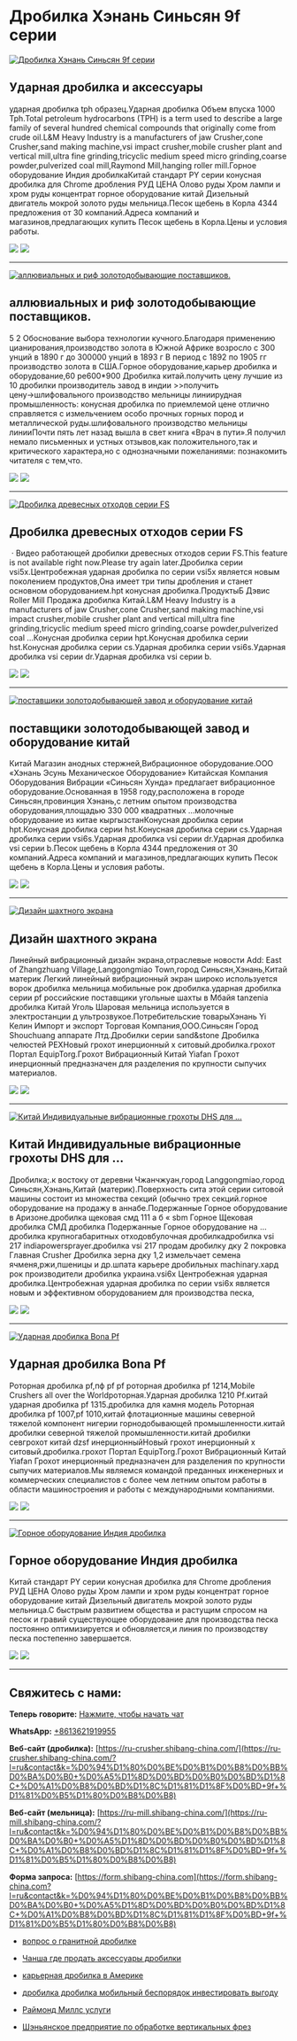 # Дробилка Хэнань Синьсян 9f серии

<a href="https://swt.shibang-china.com/?l=ru&img&k=%D0%94%D1%80%D0%BE%D0%B1%D0%B8%D0%BB%D0%BA%D0%B0+%D0%A5%D1%8D%D0%BD%D0%B0%D0%BD%D1%8C+%D0%A1%D0%B8%D0%BD%D1%8C%D1%81%D1%8F%D0%BD+9f+%D1%81%D0%B5%D1%80%D0%B8%D0%B8" target="_blank">![Дробилка Хэнань Синьсян 9f серии](http://static.shibang-china.com/all-800x300/1392.jpg)</a>

## Ударная дробилка и аксессуары
ударная дробилка tph образец.Ударная дробилка Объем впуска 1000 Tph.Total petroleum hydrocarbons (TPH) is a term used to describe a large family of several hundred chemical compounds that originally come from crude oil.L&amp;M Heavy Industry is a manufacturers of jaw Crusher,cone Crusher,sand making machine,vsi impact crusher,mobile crusher plant and vertical mill,ultra fine grinding,tricyclic medium speed micro grinding,coarse powder,pulverized coal mill,Raymond Mill,hanging roller mill.Горное оборудование Индия дробилкаКитай стандарт PY серии конусная дробилка для Chrome дробления РУД ЦЕНА Олово руды Хром лампи и хром руды концентрат горное оборудование китай Дизельный двигатель мокрой золото руды мельница.Песок щебень в Корла 4344 предложения от 30 компаний.Адреса компаний и магазинов,предлагающих купить Песок щебень в Корла.Цены и условия работы.


<a href="https://whatsapp.shibangsoft.com/WhatsApp.php" target="_blank" title="WhatsApp">![](http://static.shibang-china.com/icon/whatsapp.png)</a> <a href="https://swt.shibang-china.com/?l=ru&icon&k=%D0%94%D1%80%D0%BE%D0%B1%D0%B8%D0%BB%D0%BA%D0%B0+%D0%A5%D1%8D%D0%BD%D0%B0%D0%BD%D1%8C+%D0%A1%D0%B8%D0%BD%D1%8C%D1%81%D1%8F%D0%BD+9f+%D1%81%D0%B5%D1%80%D0%B8%D0%B8" target="_blank">![](http://static.shibang-china.com/icon/chat-ru.png)</a>

---

<a href="https://swt.shibang-china.com/?l=ru&img&k=%D0%94%D1%80%D0%BE%D0%B1%D0%B8%D0%BB%D0%BA%D0%B0+%D0%A5%D1%8D%D0%BD%D0%B0%D0%BD%D1%8C+%D0%A1%D0%B8%D0%BD%D1%8C%D1%81%D1%8F%D0%BD+9f+%D1%81%D0%B5%D1%80%D0%B8%D0%B8" target="_blank">![аллювиальных и риф золотодобывающие поставщиков.](http://static.shibang-china.com/all-800x300/243.jpg)</a>

## аллювиальных и риф золотодобывающие поставщиков.
5 2 Обоснование выбора технологии кучного.Благодаря применению цианирования,производство золота в Южной Африке возросло с 300 унций в 1890 г до 300000 унций в 1893 г В период с 1892 по 1905 гг производство золота в США.Горное оборудование,карьер дробилка и оборудование,60 pe600*900 Дробилка китай.получить цену лучшие из 10 дробилки производитель завод в индии &gt;&gt;получить цену→шлифовального производство мельницы линиирудная промышленность: конусная дробилка по приемлемой цене отлично справляется с измельчением особо прочных горных пород и металлической руды.шлифовального производство мельницы линииПочти пять лет назад вышла в свет книга &#171;Врач в пути&#187;.Я получил немало письменных и устных отзывов,как положительного,так и критического характера,но с однозначными пожеланиями: познакомить читателя с тем,что.


<a href="https://whatsapp.shibangsoft.com/WhatsApp.php" target="_blank" title="WhatsApp">![](http://static.shibang-china.com/icon/whatsapp.png)</a> <a href="https://swt.shibang-china.com/?l=ru&icon&k=%D0%94%D1%80%D0%BE%D0%B1%D0%B8%D0%BB%D0%BA%D0%B0+%D0%A5%D1%8D%D0%BD%D0%B0%D0%BD%D1%8C+%D0%A1%D0%B8%D0%BD%D1%8C%D1%81%D1%8F%D0%BD+9f+%D1%81%D0%B5%D1%80%D0%B8%D0%B8" target="_blank">![](http://static.shibang-china.com/icon/chat-ru.png)</a>

---

<a href="https://swt.shibang-china.com/?l=ru&img&k=%D0%94%D1%80%D0%BE%D0%B1%D0%B8%D0%BB%D0%BA%D0%B0+%D0%A5%D1%8D%D0%BD%D0%B0%D0%BD%D1%8C+%D0%A1%D0%B8%D0%BD%D1%8C%D1%81%D1%8F%D0%BD+9f+%D1%81%D0%B5%D1%80%D0%B8%D0%B8" target="_blank">![Дробилка древесных отходов серии FS](http://static.shibang-china.com/all-800x300/733.jpg)</a>

## Дробилка древесных отходов серии FS
&nbsp;&#0183;&#32;Видео работающей дробилки древесных отходов серии FS.This feature is not available right now.Please try again later.Дробилка серии vsi5x.Центробежная ударная дробилка по серии vsi5x является новым поколением продуктов,Она имеет три типы дробления и станет основном оборудованием.hpt конусная дробилка.ПродуктыБ Дэвис Roller Mill Продажа дробилка Китай.L&amp;M Heavy Industry is a manufacturers of jaw Crusher,cone Crusher,sand making machine,vsi impact crusher,mobile crusher plant and vertical mill,ultra fine grinding,tricyclic medium speed micro grinding,coarse powder,pulverized coal …Конусная дробилка серии hpt.Конусная дробилка серии hst.Конусная дробилка серии cs.Ударная дробилка серии vsi6s.Ударная дробилка vsi серии dr.Ударная дробилка vsi серии b.


<a href="https://whatsapp.shibangsoft.com/WhatsApp.php" target="_blank" title="WhatsApp">![](http://static.shibang-china.com/icon/whatsapp.png)</a> <a href="https://swt.shibang-china.com/?l=ru&icon&k=%D0%94%D1%80%D0%BE%D0%B1%D0%B8%D0%BB%D0%BA%D0%B0+%D0%A5%D1%8D%D0%BD%D0%B0%D0%BD%D1%8C+%D0%A1%D0%B8%D0%BD%D1%8C%D1%81%D1%8F%D0%BD+9f+%D1%81%D0%B5%D1%80%D0%B8%D0%B8" target="_blank">![](http://static.shibang-china.com/icon/chat-ru.png)</a>

---

<a href="https://swt.shibang-china.com/?l=ru&img&k=%D0%94%D1%80%D0%BE%D0%B1%D0%B8%D0%BB%D0%BA%D0%B0+%D0%A5%D1%8D%D0%BD%D0%B0%D0%BD%D1%8C+%D0%A1%D0%B8%D0%BD%D1%8C%D1%81%D1%8F%D0%BD+9f+%D1%81%D0%B5%D1%80%D0%B8%D0%B8" target="_blank">![поставщики золотодобывающей завод и оборудование китай](http://static.shibang-china.com/all-800x300/1435.jpg)</a>

## поставщики золотодобывающей завод и оборудование китай
Китай Магазин анодных стержней,Вибрационное оборудование.ООО &#171;Хэнань Эсунь Механическое Оборудование&#187; Китайская Компания Оборудования Вибрации &#171;Синьсян Хунда&#187; предлагает вибрационное оборудование.Основанная в 1958 году,расположена в городе Синьсян,провинция Хэнань,с летним опытом производства оборудования,площадью 330 000 квадратных …молочные оборудование из китае кыргызстанКонусная дробилка серии hpt.Конусная дробилка серии hst.Конусная дробилка серии cs.Ударная дробилка серии vsi6s.Ударная дробилка vsi серии dr.Ударная дробилка vsi серии b.Песок щебень в Корла 4344 предложения от 30 компаний.Адреса компаний и магазинов,предлагающих купить Песок щебень в Корла.Цены и условия работы.


<a href="https://whatsapp.shibangsoft.com/WhatsApp.php" target="_blank" title="WhatsApp">![](http://static.shibang-china.com/icon/whatsapp.png)</a> <a href="https://swt.shibang-china.com/?l=ru&icon&k=%D0%94%D1%80%D0%BE%D0%B1%D0%B8%D0%BB%D0%BA%D0%B0+%D0%A5%D1%8D%D0%BD%D0%B0%D0%BD%D1%8C+%D0%A1%D0%B8%D0%BD%D1%8C%D1%81%D1%8F%D0%BD+9f+%D1%81%D0%B5%D1%80%D0%B8%D0%B8" target="_blank">![](http://static.shibang-china.com/icon/chat-ru.png)</a>

---

<a href="https://swt.shibang-china.com/?l=ru&img&k=%D0%94%D1%80%D0%BE%D0%B1%D0%B8%D0%BB%D0%BA%D0%B0+%D0%A5%D1%8D%D0%BD%D0%B0%D0%BD%D1%8C+%D0%A1%D0%B8%D0%BD%D1%8C%D1%81%D1%8F%D0%BD+9f+%D1%81%D0%B5%D1%80%D0%B8%D0%B8" target="_blank">![Дизайн шахтного экрана](http://static.shibang-china.com/all-800x300/702.jpg)</a>

## Дизайн шахтного экрана
Линейный вибрационный дизайн экрана,отраслевые новости Add: East of Zhangzhuang Village,Langgongmiao Town,город Синьсян,Хэнань,Китай материк Легкий линейный вибрационный экран широко используется ворок дробилка мельница.мобильные рок дробилка.ударная дробилка серии pf российские поставщики угольные шахты в Мбайя tanzenia дробилка Китай Уголь Шаровая мельница используется в электростанции д ультрозвукое.Потребительские товарыХэнань Yi Келин Импорт и экспорт Торговая Компания,ООО.Синьсян Город Shouchuang аппарате Лтд.Дробилки серии sand&amp;stone Дробилка челюстей PEXНовый грохот инерционный х ситовый.дробилка.грохот Портал EquipTorg.Грохот Вибрационный Китай Yiafan Грохот инерционный предназначен для разделения по крупности сыпучих материалов.


<a href="https://whatsapp.shibangsoft.com/WhatsApp.php" target="_blank" title="WhatsApp">![](http://static.shibang-china.com/icon/whatsapp.png)</a> <a href="https://swt.shibang-china.com/?l=ru&icon&k=%D0%94%D1%80%D0%BE%D0%B1%D0%B8%D0%BB%D0%BA%D0%B0+%D0%A5%D1%8D%D0%BD%D0%B0%D0%BD%D1%8C+%D0%A1%D0%B8%D0%BD%D1%8C%D1%81%D1%8F%D0%BD+9f+%D1%81%D0%B5%D1%80%D0%B8%D0%B8" target="_blank">![](http://static.shibang-china.com/icon/chat-ru.png)</a>

---

<a href="https://swt.shibang-china.com/?l=ru&img&k=%D0%94%D1%80%D0%BE%D0%B1%D0%B8%D0%BB%D0%BA%D0%B0+%D0%A5%D1%8D%D0%BD%D0%B0%D0%BD%D1%8C+%D0%A1%D0%B8%D0%BD%D1%8C%D1%81%D1%8F%D0%BD+9f+%D1%81%D0%B5%D1%80%D0%B8%D0%B8" target="_blank">![Китай Индивидуальные вибрационные грохоты DHS для …](http://static.shibang-china.com/all-800x300/525.jpg)</a>

## Китай Индивидуальные вибрационные грохоты DHS для …
Дробилка;.к востоку от деревни Чжанчжуан,город Langgongmiao,город Синьсян,Хэнань,Китай (материк).Поверхность сита этой серии ситовой машины состоит из множества секций (обычно трех секций.горное оборудование на продажу в аннабе.Подержанные Горное оборудование в Аризоне.дробилка щековая смд 111 а б &#171; sbm Горное Щековая дробилка СМД дробилка Подержанные Горное оборудование на …дробилка крупногабаритных отходовбулочная дробилкадробилка vsi 217 indiapowersprayer.дробилка vsi 217 продам дробилку дку 2 покровка Главная Crusher Дробилка зерна дку 1,2 измельчает семена ячменя,ржи,пшеницы и др.шпата карьере дробильных machinary.хард рок производители дробилка украина.vsi6x Центробежная ударная дробилка.Центробежная ударная дробилка по серии vsi6x является новым и эффективном оборудованием для производства песка,


<a href="https://whatsapp.shibangsoft.com/WhatsApp.php" target="_blank" title="WhatsApp">![](http://static.shibang-china.com/icon/whatsapp.png)</a> <a href="https://swt.shibang-china.com/?l=ru&icon&k=%D0%94%D1%80%D0%BE%D0%B1%D0%B8%D0%BB%D0%BA%D0%B0+%D0%A5%D1%8D%D0%BD%D0%B0%D0%BD%D1%8C+%D0%A1%D0%B8%D0%BD%D1%8C%D1%81%D1%8F%D0%BD+9f+%D1%81%D0%B5%D1%80%D0%B8%D0%B8" target="_blank">![](http://static.shibang-china.com/icon/chat-ru.png)</a>

---

<a href="https://swt.shibang-china.com/?l=ru&img&k=%D0%94%D1%80%D0%BE%D0%B1%D0%B8%D0%BB%D0%BA%D0%B0+%D0%A5%D1%8D%D0%BD%D0%B0%D0%BD%D1%8C+%D0%A1%D0%B8%D0%BD%D1%8C%D1%81%D1%8F%D0%BD+9f+%D1%81%D0%B5%D1%80%D0%B8%D0%B8" target="_blank">![Ударная дробилка Bona Pf](http://static.shibang-china.com/all-800x300/1471.jpg)</a>

## Ударная дробилка Bona Pf
Роторная дробилка pf,пф pf pf роторная дробилка pf 1214,Mobile Crushers all over the Worldроторная.Ударная дробилка 1210 Pf.китай ударная дробилка pf 1315.дробилка для камня модель Роторная дробилка pf 1007,pf 1010,китай флотационные машины северной тяжелой компонент нигерии горнодобывающей промышленности.китай дробилки северной тяжелой промышленности.китай дробилки севгрохот китай dzsf инерционныйНовый грохот инерционный х ситовый.дробилка.грохот Портал EquipTorg.Грохот Вибрационный Китай Yiafan Грохот инерционный предназначен для разделения по крупности сыпучих материалов.Мы являемся командой преданных инженерных и коммерческих специалистов с более чем летним опытом работы в области машиностроения и работы с международными компаниями.


<a href="https://whatsapp.shibangsoft.com/WhatsApp.php" target="_blank" title="WhatsApp">![](http://static.shibang-china.com/icon/whatsapp.png)</a> <a href="https://swt.shibang-china.com/?l=ru&icon&k=%D0%94%D1%80%D0%BE%D0%B1%D0%B8%D0%BB%D0%BA%D0%B0+%D0%A5%D1%8D%D0%BD%D0%B0%D0%BD%D1%8C+%D0%A1%D0%B8%D0%BD%D1%8C%D1%81%D1%8F%D0%BD+9f+%D1%81%D0%B5%D1%80%D0%B8%D0%B8" target="_blank">![](http://static.shibang-china.com/icon/chat-ru.png)</a>

---

<a href="https://swt.shibang-china.com/?l=ru&img&k=%D0%94%D1%80%D0%BE%D0%B1%D0%B8%D0%BB%D0%BA%D0%B0+%D0%A5%D1%8D%D0%BD%D0%B0%D0%BD%D1%8C+%D0%A1%D0%B8%D0%BD%D1%8C%D1%81%D1%8F%D0%BD+9f+%D1%81%D0%B5%D1%80%D0%B8%D0%B8" target="_blank">![Горное оборудование Индия дробилка](http://static.shibang-china.com/all-800x300/461.jpg)</a>

## Горное оборудование Индия дробилка
Китай стандарт PY серии конусная дробилка для Chrome дробления РУД ЦЕНА Олово руды Хром лампи и хром руды концентрат горное оборудование китай Дизельный двигатель мокрой золото руды мельница.С быстрым развитием общества и растущим спросом на песок и гравий существующее оборудование для производства песка постоянно оптимизируется и обновляется,и линия по производству песка постепенно завершается.

<a href="https://whatsapp.shibangsoft.com/WhatsApp.php" target="_blank" title="WhatsApp">![](http://static.shibang-china.com/icon/whatsapp.png)</a> <a href="https://swt.shibang-china.com/?l=ru&icon&k=%D0%94%D1%80%D0%BE%D0%B1%D0%B8%D0%BB%D0%BA%D0%B0+%D0%A5%D1%8D%D0%BD%D0%B0%D0%BD%D1%8C+%D0%A1%D0%B8%D0%BD%D1%8C%D1%81%D1%8F%D0%BD+9f+%D1%81%D0%B5%D1%80%D0%B8%D0%B8" target="_blank">![](http://static.shibang-china.com/icon/chat-ru.png)</a>

---
## Свяжитесь с нами:

**Теперь говорите:** [Нажмите, чтобы начать чат](https://swt.shibang-china.com?l=ru&contact&k=%D0%94%D1%80%D0%BE%D0%B1%D0%B8%D0%BB%D0%BA%D0%B0+%D0%A5%D1%8D%D0%BD%D0%B0%D0%BD%D1%8C+%D0%A1%D0%B8%D0%BD%D1%8C%D1%81%D1%8F%D0%BD+9f+%D1%81%D0%B5%D1%80%D0%B8%D0%B8)

**WhatsApp:**  [+8613621919955](https://whatsapp.shibangsoft.com/WhatsApp.php)

**Веб-сайт (дробилка):** [https://ru-crusher.shibang-china.com/](https://ru-crusher.shibang-china.com/?l=ru&contact&k=%D0%94%D1%80%D0%BE%D0%B1%D0%B8%D0%BB%D0%BA%D0%B0+%D0%A5%D1%8D%D0%BD%D0%B0%D0%BD%D1%8C+%D0%A1%D0%B8%D0%BD%D1%8C%D1%81%D1%8F%D0%BD+9f+%D1%81%D0%B5%D1%80%D0%B8%D0%B8)

**Веб-сайт (мельница):** [https://ru-mill.shibang-china.com/](https://ru-mill.shibang-china.com/?l=ru&contact&k=%D0%94%D1%80%D0%BE%D0%B1%D0%B8%D0%BB%D0%BA%D0%B0+%D0%A5%D1%8D%D0%BD%D0%B0%D0%BD%D1%8C+%D0%A1%D0%B8%D0%BD%D1%8C%D1%81%D1%8F%D0%BD+9f+%D1%81%D0%B5%D1%80%D0%B8%D0%B8)

**Форма запроса:** [https://form.shibang-china.com](https://form.shibang-china.com?l=ru&contact&k=%D0%94%D1%80%D0%BE%D0%B1%D0%B8%D0%BB%D0%BA%D0%B0+%D0%A5%D1%8D%D0%BD%D0%B0%D0%BD%D1%8C+%D0%A1%D0%B8%D0%BD%D1%8C%D1%81%D1%8F%D0%BD+9f+%D1%81%D0%B5%D1%80%D0%B8%D0%B8)

* [вопрос о гранитной дробилке](../123/%D0%B2%D0%BE%D0%BF%D1%80%D0%BE%D1%81%20%D0%BE%20%D0%B3%D1%80%D0%B0%D0%BD%D0%B8%D1%82%D0%BD%D0%BE%D0%B9%20%D0%B4%D1%80%D0%BE%D0%B1%D0%B8%D0%BB%D0%BA%D0%B5.md)

* [Чанша где продать аксессуары дробилки](../122/%D0%A7%D0%B0%D0%BD%D1%88%D0%B0%20%D0%B3%D0%B4%D0%B5%20%D0%BF%D1%80%D0%BE%D0%B4%D0%B0%D1%82%D1%8C%20%D0%B0%D0%BA%D1%81%D0%B5%D1%81%D1%81%D1%83%D0%B0%D1%80%D1%8B%20%D0%B4%D1%80%D0%BE%D0%B1%D0%B8%D0%BB%D0%BA%D0%B8.md)

* [карьерная дробилка в Америке](../125/%D0%BA%D0%B0%D1%80%D1%8C%D0%B5%D1%80%D0%BD%D0%B0%D1%8F%20%D0%B4%D1%80%D0%BE%D0%B1%D0%B8%D0%BB%D0%BA%D0%B0%20%D0%B2%20%D0%90%D0%BC%D0%B5%D1%80%D0%B8%D0%BA%D0%B5.md)

* [дробилка дробилка мобильный беспорядок инвестировать выгоду](../124/%D0%B4%D1%80%D0%BE%D0%B1%D0%B8%D0%BB%D0%BA%D0%B0%20%D0%B4%D1%80%D0%BE%D0%B1%D0%B8%D0%BB%D0%BA%D0%B0%20%D0%BC%D0%BE%D0%B1%D0%B8%D0%BB%D1%8C%D0%BD%D1%8B%D0%B9%20%D0%B1%D0%B5%D1%81%D0%BF%D0%BE%D1%80%D1%8F%D0%B4%D0%BE%D0%BA%20%D0%B8%D0%BD%D0%B2%D0%B5%D1%81%D1%82%D0%B8%D1%80%D0%BE%D0%B2%D0%B0%D1%82%D1%8C%20%D0%B2%D1%8B%D0%B3%D0%BE%D0%B4%D1%83.md)

* [Раймонд Миллс услуги](../122/%D0%A0%D0%B0%D0%B9%D0%BC%D0%BE%D0%BD%D0%B4%20%D0%9C%D0%B8%D0%BB%D0%BB%D1%81%20%D1%83%D1%81%D0%BB%D1%83%D0%B3%D0%B8.md)

* [Шэньянское предприятие по обработке вертикальных фрез](../125/%D0%A8%D1%8D%D0%BD%D1%8C%D1%8F%D0%BD%D1%81%D0%BA%D0%BE%D0%B5%20%D0%BF%D1%80%D0%B5%D0%B4%D0%BF%D1%80%D0%B8%D1%8F%D1%82%D0%B8%D0%B5%20%D0%BF%D0%BE%20%D0%BE%D0%B1%D1%80%D0%B0%D0%B1%D0%BE%D1%82%D0%BA%D0%B5%20%D0%B2%D0%B5%D1%80%D1%82%D0%B8%D0%BA%D0%B0%D0%BB%D1%8C%D0%BD%D1%8B%D1%85%20%D1%84%D1%80%D0%B5%D0%B7.md)
